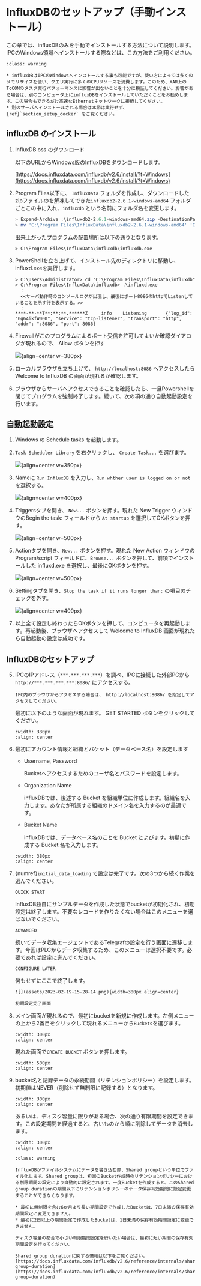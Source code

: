 # InfluxDBのセットアップ（手動インストール）

この章では、influxDBのみを手動でインストールする方法について説明します。IPCのWindows領域へインストールする際などは、この方法をご利用ください。

```{admonition} 警告
:class: warning

* influxDBはIPCのWindowsへインストールする事も可能ですが、使い方によっては多くのメモリサイズを使い、クエリ実行に多くのCPUリソースを消費します。このため、XAR上のTcCOMのタスク実行パフォーマンスに影響が出ないことを十分に検証してください。影響がある場合は、別のコンピュータ上にinfluxDBをインストールしていただくことをお勧めします。この場合もできるだけ高速なEthernetネットワークに接続してください。
* 別のサーバへインストールされる場合は本節は実行せず、{ref}`section_setup_docker` をご覧ください。
```

## influxDB のインストール

1. InfluxDB oss のダウンロード

    以下のURLからWindows版のInfluxDBをダウンロードします。

    [https://docs.influxdata.com/influxdb/v2.6/install/?t=Windows](https://docs.influxdata.com/influxdb/v2.6/install/?t=Windows)

2. Program Files以下に、 `InfluxData` フォルダを作成し、ダウンロードしたzipファイルのを解凍してできた`influxdb2-2.6.1-windows-amd64` フォルダごとこの中に入れ、`influxdb` という名前にフォルダ名を変更します。

   ``` powershell
   > Expand-Archive .\influxdb2-2.6.1-windows-amd64.zip -DestinationPath 'C:\Program Files\InfluxData\'
   > mv 'C:\Program Files\InfluxData\influxdb2-2.6.1-windows-amd64' 'C:\Program Files\InfluxData\influxdb'
   ```

   出来上がったプログラムの配置場所は以下の通りとなります。

   ```
   > C:\Program Files\InfluxData\influxdb\influxdb.exe
   ```

3. PowerShellを立ち上げて、インストール先のディレクトリに移動し、influxd.exeを実行します。


   ```shell
   > C:\Users\Administrator> cd "C:\Program Files\InfluxData\influxdb"
   > C:\Program Files\InfluxData\influxdb> .\influxd.exe
     :
     <<サーバ動作時のコンソールログが出現し、最後にポート8086のhttpでListenしていることを示す行を表示する。>>
     :
   ****-**-**T**:**:**.******Z     info    Listening       {"log_id": "0g64ikfW000", "service": "tcp-listener", "transport": "http", "addr": ":8086", "port": 8086}
   ``` 

4. Firewallがこのプログラムによるポート受信を許可してよいか確認ダイアログが現れるので、 Allow ボタンを押す

   ![](assets/2023-02-19-15-13-54.png){align=center w=380px}

5. ローカルブラウザを立ち上げて、 `http://localhost:8086` へアクセスしたら Welcome to InfluxDB の画面が現れるか確認します。

6. ブラウザからサーバへアクセスできることを確認したら、一旦Powershellを閉じてプログラムを強制終了します。続いて、次の項の通り自動起動設定を行います。

## 自動起動設定

1. Windows の Schedule tasks を起動します。
2. `Task Scheduler Library` を右クリックし、 `Create Task...` を選びます。

   ![](assets/2023-04-05-09-29-04.png){align=center w=350px}

3. Nameに `Run InfluxDB` を入力し、`Run whther user is logged on or not` を選択する。

   ![](assets/2023-04-05-09-38-57.png){align=center w=400px}

4. Triggersタブを開き、 `New...` ボタンを押す。現れた New Trigger ウィンドウのBegin the task: フィールドから `At startup` を選択してOKボタンを押す。

   ![](assets/2023-04-05-09-41-40.png){align=center w=500px}

5. Actionタブを開き、`New...` ボタンを押す。現れた New Action ウィンドウの Program/script フィールドに、`Browse...` ボタンを押して、前項でインストールした influxd.exe を選択し、最後にOKボタンを押す。

   ![](assets/2023-04-05-09-48-40.png){align=center w=500px}

6. Settingタブを開き、`Stop the task if it runs longer than:` の項目のチェックを外す。

   ![](assets/2023-04-05-09-53-55.png){align=center w=400px}

7. 以上全て設定し終わったらOKボタンを押して、コンピュータを再起動します。再起動後、ブラウザへアクセスして Welcome to InfluxDB 画面が現れたら自動起動の設定は成功です。

## InfluxDBのセットアップ

5. IPCのIPアドレス（`***.***.***.***`）を調べ、IPCに接続した外部PCから `http://***.***.***.***:8086/` にアクセスする。

   ```{admonition} 参考
   IPC内のブラウザからアクセスする場合は、 http://localhost:8086/ を指定してアクセスしてください。
   ```

   最初に以下のような画面が現れます。 GET STARTED ボタンをクリックしてください。

   ```{image} assets/2023-02-19-15-19-18.png
   :width: 380px
   :align: center
   ```

5. 最初にアカウント情報と組織とバケット（データベース名）を設定します

    * Username, Password

       Bucketへアクセスするためのユーザ名とパスワードを設定します。

    * Organization Name

       influxDBでは、後述する Bucket を組織単位に作成します。組織名を入力します。あなたが所属する組織のドメイン名を入力するのが最適です。

    * Bucket Name

       influxDBでは、データベース名のことを Bucket とよびます。初期に作成する Bucket 名を入力します。

   ```{image} assets/2023-02-19-15-22-53.png
   :width: 380px
   :align: center
   ```

6. {numref}`initial_data_loading` で設定は完了です。次の3つから続く作業を選んでください。

   `QUICK START`

      InfluxDB独自にサンプルデータを作成した状態でbucketが初期化され、初期設定は終了します。不要なレコードを作りたくない場合はこのメニューを選ばないでください。

   `ADVANCED`

      続いてデータ収集エージェントであるTelegrafの設定を行う画面に遷移します。今回はPLCからデータ収集するため、このメニューは選択不要です。必要であれば設定に進んでください。

   `CONFIGURE LATER` 
   
      何もせずにここで終了します。

   ```{figure-md} initial_data_loading
   ![](assets/2023-02-19-15-28-14.png){width=380px align=center}
   
   初期設定完了画面
   ```

7. メイン画面が現れるので、最初にbucketを新規に作成します。左側メニューの上から2番目をクリックして現れるメニューから`Buckets`を選びます。

   ```{image} assets/2023-03-06-17-28-28.png
   :width: 300px
   :align: center
   ```

   現れた画面で`CREATE BUCKET` ボタンを押します。

   ```{image} assets/2023-03-06-17-36-15.png
   :width: 500px
   :align: center
   ```

8. bucket名と記録データの永続期間（リテンションポリシー）を設定します。初期値はNEVER（削除せず無制限に記録する）となります。

   ```{image} assets/2023-03-06-17-40-56.png
   :width: 300px
   :align: center
   ```

   あるいは、ディスク容量に限りがある場合、次の通り有限期間を設定できます。この設定期間を経過すると、古いものから順に削除してデータを消去します。

   ```{image} assets/2023-03-06-17-43-12.png
   :width: 300px
   :align: center
   ```

   ```{admonition} Shared group duration設定にご注意
   :class: warning

   InfluxDBがファイルシステムにデータを書き込む際、Shared groupという単位でファイル化します。Shared groupは、初回のBucket作成時のリテンションポリシーにおける削除期間の設定により自動的に設定されます。一度Bucketを作成すると、このShared group durationの期間以下にリテンションポリシーのデータ保存有効期間に設定変更することができなくなります。
   
   * 最初に無制限を含む6か月より長い期間設定で作成したBucketは、7日未満の保存有効期間設定に変更できません。
   * 最初に2日以上の期間設定で作成したBucketは、1日未満の保存有効期間設定に変更できません。

   ディスク容量の都合で小さい有限期間設定を行いたい場合は、最初に短い期間の保存有効期間設定を行ってください。

   Shared group durationに関する情報は以下をご覧ください。
   [https://docs.influxdata.com/influxdb/v2.6/reference/internals/shards/#shard-group-duration](https://docs.influxdata.com/influxdb/v2.6/reference/internals/shards/#shard-group-duration)

   ```